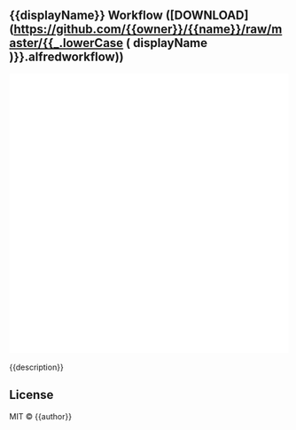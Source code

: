 
## {{displayName}} Workflow ([DOWNLOAD](https://github.com/{{owner}}/{{name}}/raw/master/{{_.lowerCase ( displayName )}}.alfredworkflow))

<p align="center">
  <img src="resources/demo.gif" alt="{{displayName}}" width="690">
</p>

{{description}}

## License

MIT © {{author}}
